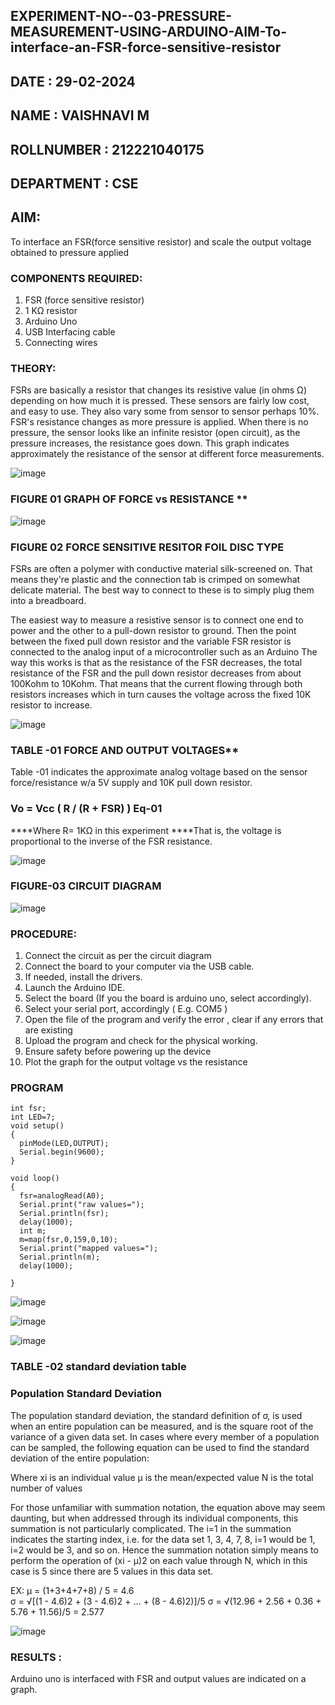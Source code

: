 ## EXPERIMENT-NO--03-PRESSURE-MEASUREMENT-USING-ARDUINO-AIM-To-interface-an-FSR-force-sensitive-resistor

## DATE : 29-02-2024
## NAME : VAISHNAVI M																		             
## ROLLNUMBER :  212221040175
## DEPARTMENT : CSE

## AIM: 
To interface an FSR(force sensitive resistor) and scale the output voltage obtained to pressure applied 
 
### COMPONENTS REQUIRED:
1.	FSR  (force sensitive resistor)
2.	1 KΩ resistor 
3.	Arduino Uno 
4.	USB Interfacing cable 
5.	Connecting wires 


### THEORY: 
FSRs are basically a resistor that changes its resistive value (in ohms Ω) depending on how much it is pressed. These sensors are fairly low cost, and easy to use. They also vary some from sensor to sensor perhaps 10%. FSR's resistance changes as more pressure is applied. When there is no pressure, the sensor looks like an infinite resistor (open circuit), as the pressure increases, the resistance goes down. This graph indicates approximately the resistance of the sensor at different force measurements.
 

![image](https://user-images.githubusercontent.com/36288975/163532939-d6888ae1-4068-4d83-86a7-fc4c32d5179e.png)

### FIGURE 01 GRAPH OF FORCE vs RESISTANCE **

![image](https://user-images.githubusercontent.com/36288975/163532957-82d57567-a1c3-48c5-8a87-7ea66d6fca49.png)

### FIGURE 02 FORCE SENSITIVE RESITOR FOIL DISC TYPE  

FSRs are often a polymer with conductive material silk-screened on. That means they're plastic and the connection tab is crimped on somewhat delicate material. The best way to connect to these is to simply plug them into a breadboard.

The easiest way to measure a resistive sensor is to connect one end to power and the other to a pull-down resistor to ground. Then the point between the fixed pull down resistor and the variable FSR resistor is connected to the analog input of a microcontroller such as an Arduino The way this works is that as the resistance of the FSR decreases, the total resistance of the FSR and the pull down resistor decreases from about 100Kohm to 10Kohm. That means that the current flowing through both resistors increases which in turn causes the voltage across the fixed 10K resistor to increase.

 ![image](https://user-images.githubusercontent.com/36288975/163532972-2b909551-12c9-485d-adb1-d1e988d557bd.png)

### TABLE -01 FORCE AND OUTPUT VOLTAGES**
	
  Table -01 indicates the approximate analog voltage based on the sensor force/resistance w/a 5V supply and 10K pull down resistor.

### Vo = Vcc ( R / (R + FSR) )								Eq-01

****Where R= 1KΩ in this experiment 
****That is, the voltage is proportional to the inverse of the FSR resistance.

![image](https://github.com/Vaish-1011/EXPERIMENT-NO--04-PRESSURE-MEASUREMENT-USING-ARDUINO-AIM-To-interface-an-FSR-force-sensitive-resist/assets/135130074/90c794bd-6d63-466d-8b9a-158a514fd61b)


### FIGURE-03 CIRCUIT DIAGRAM

![image](https://github.com/Vaish-1011/EXPERIMENT-NO--04-PRESSURE-MEASUREMENT-USING-ARDUINO-AIM-To-interface-an-FSR-force-sensitive-resist/assets/135130074/1c139da9-6f63-410d-bf6d-34b6fd3780a4)


### PROCEDURE:
1.	Connect the circuit as per the circuit diagram 
2.	Connect the board to your computer via the USB cable.
3.	If needed, install the drivers.
4.	Launch the Arduino IDE.
5.	Select the board (If you the board is arduino uno, select accordingly).
6.	Select your serial port, accordingly ( E.g. COM5 )
7.	Open the file of the program  and verify the error , clear if any errors that are existing 
8.	Upload the program and check for the physical working. 
9.	Ensure safety before powering up the device 
10.	Plot the graph for the output voltage vs the resistance


### PROGRAM 
```
int fsr;
int LED=7;
void setup()
{
  pinMode(LED,OUTPUT);
  Serial.begin(9600);
}

void loop()
{
  fsr=analogRead(A0);
  Serial.print("raw values=");
  Serial.println(fsr);
  delay(1000);
  int m;
  m=map(fsr,0,159,0,10);
  Serial.print("mapped values=");
  Serial.println(m);
  delay(1000);
  
}
```
![image](https://github.com/Vaish-1011/EXPERIMENT-NO--04-PRESSURE-MEASUREMENT-USING-ARDUINO-AIM-To-interface-an-FSR-force-sensitive-resist/assets/135130074/6f2be503-8d8d-4292-b83b-fc1b03e87f7a)

![image](https://user-images.githubusercontent.com/36288975/188804653-a3154e8e-2655-46f2-9dcd-f425dd1ba109.png)

![image](https://github.com/Vaish-1011/EXPERIMENT-NO--04-PRESSURE-MEASUREMENT-USING-ARDUINO-AIM-To-interface-an-FSR-force-sensitive-resist/assets/135130074/fe9879d2-a795-472a-b3f9-180daa10a6da)

### TABLE -02 standard deviation table 
### Population Standard Deviation
The population standard deviation, the standard definition of σ, is used when an entire population can be measured, and is the square root of the variance of a given data set. In cases where every member of a population can be sampled, the following equation can be used to find the standard deviation of the entire population:



Where
xi is an individual value
μ is the mean/expected value
N is the total number of values

For those unfamiliar with summation notation, the equation above may seem daunting, but when addressed through its individual components, this summation is not particularly complicated. The i=1 in the summation indicates the starting index, i.e. for the data set 1, 3, 4, 7, 8, i=1 would be 1, i=2 would be 3, and so on. Hence the summation notation simply means to perform the operation of (xi - μ)2 on each value through N, which in this case is 5 since there are 5 values in this data set.

EX:           μ = (1+3+4+7+8) / 5 = 4.6        
σ = √[(1 - 4.6)2 + (3 - 4.6)2 + ... + (8 - 4.6)2)]/5
σ = √(12.96 + 2.56 + 0.36 + 5.76 + 11.56)/5 = 2.577


![image](https://github.com/Vaish-1011/EXPERIMENT-NO--04-PRESSURE-MEASUREMENT-USING-ARDUINO-AIM-To-interface-an-FSR-force-sensitive-resist/assets/135130074/60ebd81e-ce94-4dca-a779-64de131c4994)









### RESULTS : 

Arduino uno is interfaced with FSR and output values are indicated on a graph.
